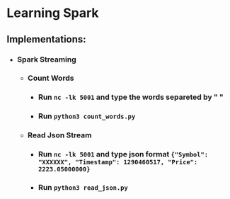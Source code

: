 # Learning Spark
## Implementations:
- ### Spark Streaming
    - ### Count Words
        - ### Run ```nc -lk 5001``` and type the words separeted by " "
        - ### Run ```python3 count_words.py```
    - ### Read Json Stream
        - ### Run ```nc -lk 5001``` and type json format ```{"Symbol": "XXXXXX", "Timestamp": 1290460517, "Price": 2223.05000000}```
        - ### Run ```python3 read_json.py```
